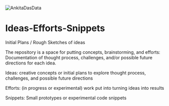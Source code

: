 <p align="left"> <img src="https://komarev.com/ghpvc/?username=AnkitaDasData&label=Profile%20views&color=0e75b6&style=flat" alt="AnkitaDasData" /> </p>


# Ideas-Efforts-Snippets
Initial Plans / Rough Sketches of ideas

The repository is a space for putting concepts, brainstorming, and efforts:
Documentation of thought process, challenges, and/or possible future directions for each idea.

Ideas: 
creative concepts or initial plans to explore
thought process, challenges, and possible future directions

Efforts: (in progress or experimental)
work put into turning ideas into results

Snippets:
Small prototypes or experimental code snippets



